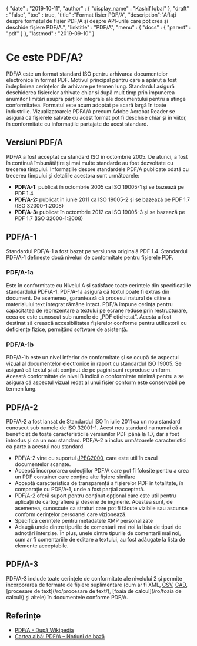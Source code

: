 {
  "date" : "2019-10-11",
  "author" : {
    "display_name" : "Kashif Iqbal"
},
  "draft" : "false",
  "toc" : true,
  "title" :"Format fișier PDF/A",
  "description":"Aflați despre formatul de fișier PDF/A și despre API-urile care pot crea și deschide fișiere PDF/A.",
  "linktitle" : "PDF/A",
  "menu" : {
    "docs" : {
      "parent" : "pdf"
}
},
  "lastmod" : "2019-09-10"
}

# Ce este PDF/A? #

PDF/A este un format standard ISO pentru arhivarea documentelor electronice în format PDF. Motivul principal pentru care a apărut a fost îndeplinirea cerințelor de arhivare pe termen lung. Standardul asigură deschiderea fișierelor arhivate chiar și după mult timp prin impunerea anumitor limitări asupra părților integrale ale documentului pentru a atinge conformitatea. Formatul este acum adoptat pe scară largă în toate industriile. Vizualizatoarele PDFA/A precum Adobe Acrobat Reader se asigură că fișierele salvate cu acest format pot fi deschise chiar și în viitor, în conformitate cu informațiile partajate de acest standard.

## Versiuni PDF/A ##

PDF/A a fost acceptat ca standard ISO în octombrie 2005. De atunci, a fost în continuă îmbunătățire și mai multe standarde au fost dezvoltate cu trecerea timpului. Informațiile despre standardele PDF/A publicate odată cu trecerea timpului și detaliile acestora sunt următoarele:

* **PDF/A-1:** publicat în octombrie 2005 ca ISO 19005-1 și se bazează pe PDF 1.4
* **PDF/A-2:** publicat în iunie 2011 ca ISO 19005-2 și se bazează pe PDF 1.7 (ISO 32000-1:2008)
* **PDF/A-3:** publicat în octombrie 2012 ca ISO 19005-3 și se bazează pe PDF 1.7 (ISO 32000-1:2008)

## PDF/A-1 ##

Standardul PDF/A-1 a fost bazat pe versiunea originală PDF 1.4. Standardul PDF/A-1 definește două niveluri de conformitate pentru fișierele PDF.

### PDF/A-1a ###

Este în conformitate cu Nivelul A și satisface toate cerințele din specificațiile standardului PDF/A-1. PDF/A-1a asigură că textul poate fi extras din document. De asemenea, garantează că procesul natural de citire a materialului text integrat rămâne intact. PDF/A impune cerința pentru capacitatea de reprezentare a textului pe ecrane reduse prin restructurare, ceea ce este cunoscut sub numele de „PDF etichetat”. Acesta a fost destinat să crească accesibilitatea fișierelor conforme pentru utilizatorii cu deficiențe fizice, permițând software de asistență.

### PDF/A-1b ###

PDF/A-1b este un nivel inferior de conformitate și se ocupă de aspectul vizual al documentelor electronice în raport cu standardul ISO 19005. Se asigură că textul și alt conținut de pe pagini sunt reproduse uniform. Această conformitate de nivel B indică o conformitate minimă pentru a se asigura că aspectul vizual redat al unui fișier conform este conservabil pe termen lung.

## PDF/A-2 ##

PDF/A-2 a fost lansat de Standardul ISO în iulie 2011 ca un nou standard cunoscut sub numele de ISO 32001-1. Acest nou standard nu numai că a beneficiat de toate caracteristicile versiunilor PDF până la 1.7, dar a fost introdus și ca un nou standard. PDF/A-2 a inclus următoarele caracteristici ca parte a acestui nou standard.

* PDF/A-2 vine cu suportul [JPEG2000](/ro/image/jp2/), care este util în cazul documentelor scanate.
* Acceptă încorporarea colecțiilor PDF/A care pot fi folosite pentru a crea un PDF container care conține alte fișiere similare
* Acceptă caracteristica de transparență a fișierelor PDF în totalitate, în comparație cu PDF/A-1, unde a fost parțial acceptată.
* PDF/A-2 oferă suport pentru conținut opțional care este util pentru aplicații de cartografiere și desene de inginerie. Acestea sunt, de asemenea, cunoscute ca straturi care pot fi făcute vizibile sau ascunse conform cerințelor persoanei care vizionează.
* Specifică cerințele pentru metadatele XMP personalizate
* Adaugă unele dintre tipurile de comentarii mai noi la lista de tipuri de adnotări interzise. În plus, unele dintre tipurile de comentarii mai noi, cum ar fi comentariile de editare a textului, au fost adăugate la lista de elemente acceptabile.

## PDF/A-3 ##

PDF/A-3 include toate cerințele de conformitate ale nivelului 2 și permite încorporarea de formate de fișiere suplimentare (cum ar fi XML, [CSV](/ro/spreadsheet/csv/), [CAD](/ro/cad/), [procesare de text](/ro/procesare de text/), [foaia de calcul](/ro/foaia de calcul/) și altele) în documentele conforme PDF/A.

## Referințe ##

* [PDF/A - După Wikipedia](https://en.wikipedia.org/wiki/PDF/A)
* [Cartea albă: PDF/A – Noțiuni de bază](https://www.pdf-tools.com/public/downloads/whitepapers/whitepaper-pdfa.pdf)

